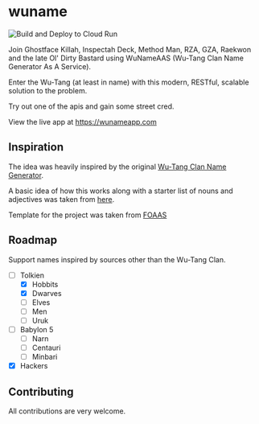 # wuname
![Build and Deploy to Cloud Run](https://github.com/ryyaan2004/wuname/workflows/Build%20and%20Deploy%20to%20Cloud%20Run/badge.svg)

Join Ghostface Killah, Inspectah Deck, Method Man, RZA, GZA, Raekwon and the late Ol' Dirty Bastard using WuNameAAS (Wu-Tang Clan Name Generator As A Service). 

Enter the Wu-Tang (at least in name) with this modern, RESTful, scalable solution to the problem.

Try out one of the apis and gain some street cred.

View the live app at https://wunameapp.com

## Inspiration

The idea was heavily inspired by the original [Wu-Tang Clan Name Generator](http://www.mess.be/inickgenwuname.php). 

A basic idea of how this works along with a starter list of nouns and adjectives was taken from [here](http://www.blazonry.com/name_generator/wuname_how.php).
 
Template for the project was taken from [FOAAS](http://foaas.com)

## Roadmap
Support names inspired by sources other than the Wu-Tang Clan.

- [ ] Tolkien
  - [x] Hobbits
  - [x] Dwarves
  - [ ] Elves
  - [ ] Men
  - [ ] Uruk
- [ ] Babylon 5
  - [ ] Narn
  - [ ] Centauri
  - [ ] Minbari
- [x] Hackers

## Contributing

All contributions are very welcome.